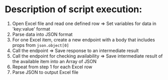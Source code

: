 # Description of script execution:

1. Open Excel file and read one defined row => Set variables for data in 'key:value' format
2. Parse data into JSON format 
3. For one Excel item, create a new endpoint with a body that includes props from `json.object[0]`
4. Call the endpoint => Save response to an intermediate result
5. Call the endpoint for checking availability => Save intermediate result of the available item into an Array of JSON
6. Repeat from step 1 for each Excel row
7. Parse JSON to output Excel file

